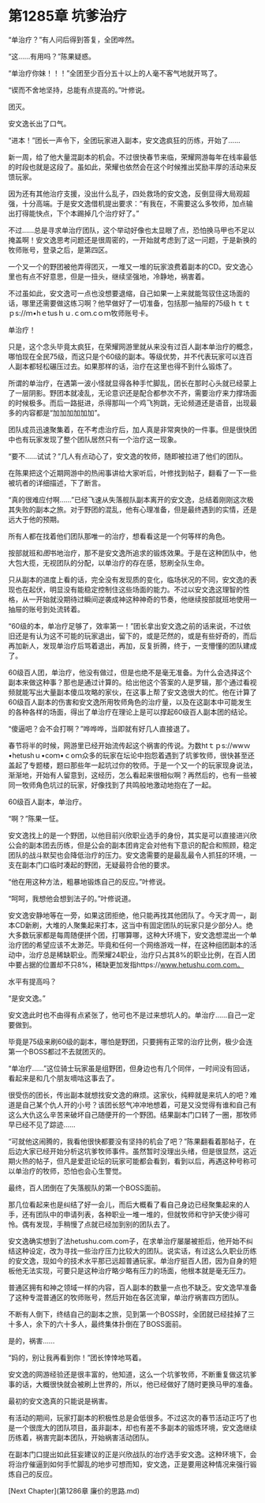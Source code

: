 # 第1285章 坑爹治疗

“单治疗？”有人问后得到答复，全团哗然。

“这……有用吗？”陈果疑惑。

“单治疗你妹！！！”全团至少百分五十以上的人毫不客气地就开骂了。

“锲而不舍地坚持，总能有点提高的。”叶修说。

团灭。

安文逸长出了口气。

“进本！”团长一声令下，全团玩家进入副本，安文逸疯狂的历练，开始了……

新一周，给了他大量混副本的机会。不过很快春节来临，荣耀网游每年在线率最低的时段也就是这段了。虽如此，荣耀也依然会在这个时候推出奖励丰厚的活动来反馈玩家。

因为还有其他治疗支援，没出什么乱子，四处救场的安文逸，反倒显得大局观超强，十分高端。于是安文逸借机提出要求：“有我在，不需要这么多牧师，加点输出打得能快点，下个本踢掉几个治疗好了。”

不过……总是寻求单治疗团队，这个举动好像也太显眼了点，恐怕换马甲也不足以掩盖啊！安文逸思考问题还是很周密的，一开始就考虑到了这一问题，于是新换的牧师账号，登录之后，是第四区。

一个又一个的野团被他弄得团灭，一堆又一堆的玩家浪费着副本的CD。安文逸心里也有点不好意思，但是一扭头，继续坚强地，冷静地，祸害着。

不过虽如此，安文逸可一点也没想要退缩，自己如果一上来就能驾驭住这场面的话，哪里还需要做这练习啊？他早做好了一切准备，包括那一抽屉的75级ｈｔｔｐs://ｍ•hｅtusｈｕ.ｃoｍ.cｏｍ牧师账号卡。

单治疗！

只是，这个念头毕竟太疯狂，在荣耀网游里就从来没有过百人副本单治疗的概念，哪怕现在全民75级，而这只是个60级的副本。等级优势，并不代表玩家可以连百人副本都轻松碾压过去。如果那样的话，治疗在这里也得不到什么锻炼了。

所谓的单治疗，在遇第一波小怪就显得各种手忙脚乱，团长在那时心头就已经蒙上了一层阴影。野团本就凌乱，无论意识还是配合都参次不齐，需要治疗来力撑场面的时候极多。而后一路挺进，杀得那叫一个鸡飞狗跳，无论频道还是语音，出现最多的内容都是“加加加加加加”。

团队成员迅速聚集着，在不考虑治疗后，加人真是非常爽快的一件事。但是很快团中也有玩家发现了整个团队居然只有一个治疗这一现象。

“要不……试试？”几人有点动心了，安文逸的牧师，随即被拉进了他们的团队。

在陈果把这个近期网游中的热闹事讲给大家听后，叶修找到帖子，翻看了一下一些被坑者的详细描述，下了断言。

“真的很难应付啊……”已经飞速从失落舰队副本离开的安文逸，总结着刚刚这次极其失败的副本之旅。对于野团的混乱，他有心理准备，但是最终遇到的实情，还是远大于他的预期。

所有人都在找着他们团队那唯一的治疗，想看看这是一个何等样的角色。

按部就班和*图*书地治疗，那不是安文逸所追求的锻炼效果。于是在这种团队中，他大包大揽，无视团队的分配，以单治疗的存在感，怒刷全队生命。

只从副本的进度上看的话，完全没有发现质的变化，临场状况的不同，安文逸的表现也在起伏，明显没有能稳定控制住这些场面的能力。不过以安文逸这理智的性格，从一开始就没期待过瞬间逆袭成神这种神奇的节奏，他继续按部就班地使用一抽屉的账号到处流转着。

“60级的本，单冶疗足够了，效率第一！”团长拿出安文逸之前的话来说，不过依旧还是有认为这不可能的玩家退出，留下的，或是茫然的，或是有些好奇的，而后再加新人，发现单治疗后骂着退出，再加，反复折腾，终于，一支懵懂的团队建成了。

60级百人团，单治疗，他没有做过，但是也绝不是毫无准备。为什么会选择这个副本来做这种事？那也是通过计算的。给出他这个答案的人是罗辑，那个通过看视频就能写出大量副本傻瓜攻略的家伙，在这事上帮了安文逸很大的忙。他在计算了60级百人副本的伤害和安文逸所用牧师角色的治疗量，以及在这副本中可能发生的各种各样的场面，得出了单治疗在理论上是可以撑起60级百人副本团的结论。

“傻逼吧？会不会打啊？”哗哗哗，当即就有好几人直接退了。

春节将半的时候，网游里已经开始流传起这个祸害的传说。为数htｔｐs://wwｗ•hetushｕ•coｍ•ｃoｍ众多的玩家在坛论中抱怨着遇到了坑爹牧师，很快甚至还盖起了专题楼，题曰那些年一起坑过你的牧师。于是一个又一个的玩家现身说法，渐渐地，开始有人留意到，这经历，怎么看起来很相似啊？再然后的，也有一些被同一牧师角色坑过的玩家，好像找到了共鸣般地激动地抱在了一起。

60级百人副本，单治疗。

“啊？”陈果一怔。

安文逸找上的是一个野团，以他目前兴欣职业选手的身份，其实是可以直接进兴欣公会的副本团去历练，但是公会的副本团肯定会对他有下意识的配合和照顾，稳定团队的战斗默契也会降低治疗的压力。安文逸需要的是最乱最令人抓狂的环境，一支在副本门口临时凑起的野团，无疑最符合他的要求。

“他在用这种方法，粗暴地锻炼自己的反应。”叶修说。

“呵呵，我想他会想到法子的。”叶修说道。

安文逸安静地等在一旁，如果这团拒绝，他只能再找其他团队了。今天才周一，副本CD新刷，大堆的人聚集起来打本，这当中有固定团队的玩家只是少部分人。绝大多数玩家都是每周随便拼个团，打哪算哪，这种大环境下，安文逸想混出一个单治疗团的希望应该不太渺茫。毕竟和任何一个网络游戏一样，在这种组团副本的活动中，治疗总是稀缺职业。而荣耀24职业，治疗只占其8%的职业比例，在百人团中要占据的位置却不只8%，稀缺更加发指https://www.hetushu.com.com。

水平有提高吗？

“是安文逸。”

安文逸此时也不由得有点紧张了，他可也不是过来想坑人的。单治疗……自己一定要做到。

毕竟是75级来刷60级的副本，哪怕是野团，只要拥有正常的治疗比例，极少会连第一个BOSS都过不去就团灭的。

“单冶疗……”这位骑士玩家虽是组野团，但身边也有几个同伴，一时间没有回话，看起来是和几个朋友嘀咕这事去了。

很受伤的团长，传出副本就想找安文逸的麻烦。这家伙，纯粹就是来坑人的吧？难道是自己某个仇人开的小号？该团长怒气冲冲地想着，可是又没觉得有谁和自己有这么大仇这么辛苦来破坏自己随便开的一个野团。结果副本门口转了一圈，那牧师早已经不见了踪迹……

“可就他这闹腾的，我看他很快都要没有坚持的机会了吧？”陈果翻看着那帖子，在后边大家已经开始分析这坑爹牧师事件。虽然暂时没理出头绪，但是很显然，这近期火热的帖子，但凡是爱逛论坛的玩家可能都会看到，看到以后，再遇这种号称可以单治疗的牧师，恐怕也会心生警觉。

最终，百人团倒在了失落舰队的第一个BOSS面前。

那几位看起来也是纠结了好一会儿，而后大概看了看自己身边已经聚集起来的人手，还有团队中的申请列表，各种职业一堆一堆的，但就牧师和守护天使少得可怜。偶有发现，手稍慢了点就已经加到别的团队去了。

安文逸确实想到了法hetushu.com.com子，在求单治疗屡屡被拒后，他开始不纠结这种设定，改为寻找一些治疗压力比较大的团队。说实话，有过这么久职业历练的安文逸，现如今的技术水平那已远超普通玩家。单治疗挺百人团，因为自身的短板他无法实现，可要只是这种治疗略少略有压力的场面，他根本就是毫无压力。

普通区拥有和神之领域一样的内容，百人副本的数量一点也不缺乏。安文逸早准备了这种专混普通区的牧师账号，然后开始在各区流窜，单治疗祸害四方团队。

不断有人倒下，终结自己的副本之旅，见到第一个BOSS时，全团就已经挂掉了三十多人，余下的六十多人，最终集体扑倒在了BOSS面前。

是的，祸害……

“妈的，别让我再看到你！”团长悻悻地骂着。

安文逸的网游经验还是很丰富的，他知道，这么一个坑爹牧师，不断重复做这坑爹事的话，大概很快就会被刷上世界的，所以，他已经做好了随时更换马甲的准备。

最初的安文逸真的只能说是祸害。

有活动的期间，玩家打副本的积极性总是会低很多。不过这次的春节活动正巧了也是一个很庞大的团队项目，虽非副本，却也有差不多副本的锻炼环境，安文逸继续历练着，祸害完副本团队，开始祸害活动团队。

在副本门口提出如此狂妄建议的正是兴欣战队的冶疗选手安文逸。这种环境下，会将治疗催逼到如何手忙脚乱的地步可想而知，安文逸，正是要用这种情况来强行锻炼自己的反应。



[Next Chapter](第1286章 廉价的思路.md)